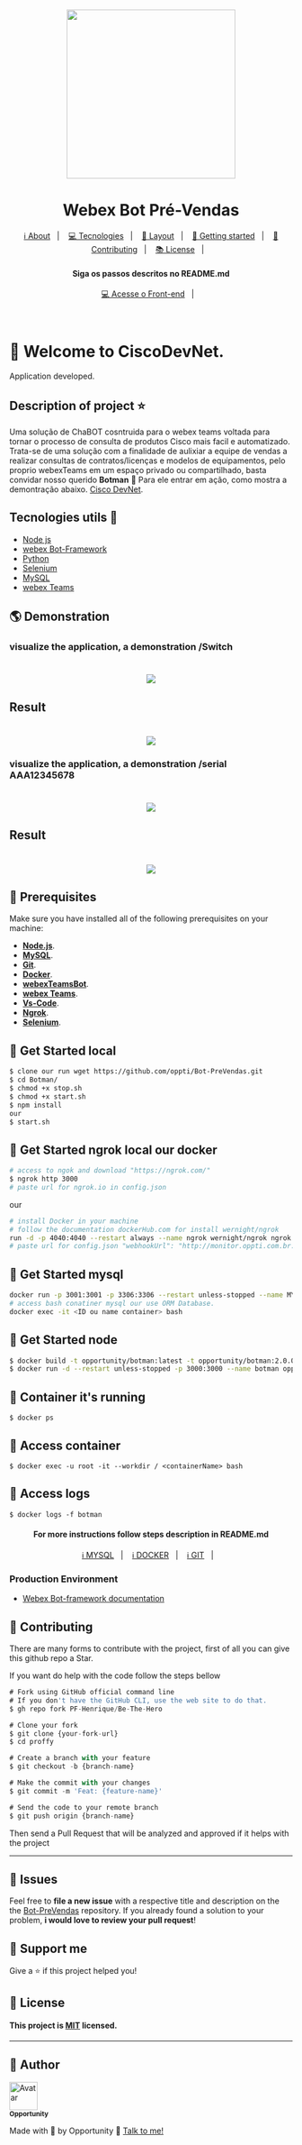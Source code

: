 <h1 align="center">
    <img src="https://github.com/oppti/Botman/blob/master/.Docs/assets/robot-microsoft.png" width= "300px;" height= "300px;" />
</h1>

<h1 align='center'>Webex Bot Pré-Vendas</h1>

<p align="center">
  <a href="#-about-project">ℹ️ About</a>&nbsp;&nbsp;&nbsp;|&nbsp;&nbsp;&nbsp;
  <a href="#-tecnologias-and-packages">💻 Tecnologies</a>&nbsp;&nbsp;&nbsp;|&nbsp;&nbsp;&nbsp;
  <a href="#-layout">🔖 Layout</a>&nbsp;&nbsp;&nbsp;|&nbsp;&nbsp;&nbsp;
  <a href="#-getting-started">🚀 Getting started</a>&nbsp;&nbsp;&nbsp;|&nbsp;&nbsp;&nbsp;
  <a href="#-Contributing">🤝 Contributing</a>&nbsp;&nbsp;&nbsp;|&nbsp;&nbsp;&nbsp;
  <a href="#-license">📚 License</a>&nbsp;&nbsp;&nbsp;|&nbsp;&nbsp;&nbsp;  
</p>

<h4 align="center">
     Siga os passos descritos no README.md
</h4>

<p align="center">
  <a href="https://github.com/oppti/Botman">💻 Acesse o Front-end</a>&nbsp;&nbsp;&nbsp;|&nbsp;&nbsp;&nbsp;
</p>
<br>

# 🚀 Welcome to CiscoDevNet.

Application developed.

## Description of project :star:

Uma solução de ChaBOT cosntruida para o webex teams voltada para tornar o processo de consulta de produtos Cisco mais facil e automatizado.
Trata-se de uma solução com a finalidade de aulixiar a equipe de vendas a realizar consultas de contratos/licenças e modelos de equipamentos, pelo proprio webexTeams em um espaço privado ou compartilhado, basta convidar nosso querido **Botman** 🦇 Para ele entrar em ação, como mostra a demontração abaixo. [Cisco DevNet](https://developer.cisco.com/).

## Tecnologies utils 🚀

<ul>
    <li><a href="https://nodejs.org/en/" target="_blank">Node js</a></li>
    <li><a href="#" target="_blank">webex Bot-Framework</a></li>
    <li><a href="#" target="_blank">Python</a></li>
    <li><a href="#" target="_blank">Selenium</a></li>
    <li><a href="#" target="_blank">MySQL</a></li>
    <li><a href="#" target="_blank">webex Teams</a></li>
</ul>

## 🌎 Demonstration
### visualize the application, a demonstration **/Switch**

<h1 align="center">
    <img src="https://github.com/oppti/Botman/blob/master/.Docs/assets/Screenshot%202020-11-19%20150226.png" />
</h1>

## Result

<h1 align="center">
    <img src="https://github.com/oppti/Botman/blob/master/.Docs/assets/Screenshot%202020-11-19%20150404.png" />
</h1>

### visualize the application, a demonstration **/serial AAA12345678**

<h1 align="center">
    <img src="https://github.com/oppti/Botman/blob/master/.Docs/assets/Screenshot%202020-11-19%20150044.png" />
</h1>

## Result

<h1 align="center">
    <img src="https://github.com/oppti/Botman/blob/master/.Docs/assets/Screenshot%202020-11-19%20150123.png" />
</h1>

## 🧰 Prerequisites
Make sure you have installed all of the following prerequisites on your machine:

* **[Node.js](https://nodejs.org/en/download/)**.
* **[MySQL](https://nodejs.org/en/download/)**.
* **[Git](https://git-scm.com/downloads)**.
* **[Docker](https://www.docker.com/)**.
* **[webexTeamsBot](https://pypi.org/project/webexteamsbot/)**.
* **[webex Teams](https://teams.webex.com/)**.
* **[Vs-Code](https://code.visualstudio.com/download)**.
* **[Ngrok](https://ngrok.com/download)**.
* **[Selenium](https://medium.com/ananoterminal/install-selenium-on-windows-f4b6bc6747e4)**.


## 🔧 Get Started local
```sh
$ clone our run wget https://github.com/oppti/Bot-PreVendas.git
$ cd Botman/
$ chmod +x stop.sh
$ chmod +x start.sh
$ npm install
our
$ start.sh
```

## 🔧 Get Started ngrok local our docker
```sh
# access to ngok and download "https://ngrok.com/"
$ ngrok http 3000
# paste url for ngrok.io in config.json
```
our 

```sh
# install Docker in your machine
# follow the documentation dockerHub.com for install wernight/ngrok
run -d -p 4040:4040 --restart always --name ngrok wernight/ngrok ngrok http 192.168.0.72:8081
# paste url for config.json "webhookUrl": "http://monitor.oppti.com.br:3000",

```
## 🔧 Get Started mysql
```sh
docker run -p 3001:3001 -p 3306:3306 --restart unless-stopped --name MYSQL-BOT -e MYSQL_ROOT_PASSWORD=root -d mysql:5.7
# access bash conatiner mysql our use ORM Database.
docker exec -it <ID ou name container> bash
```

## 🔧 Get Started node
```sh
$ docker build -t opportunity/botman:latest -t opportunity/botman:2.0.0 .
$ docker run -d --restart unless-stopped -p 3000:3000 --name botman opportunity/botman
```

## 🔧 Container it's running
```
$ docker ps
```

## 🔧 Access container
```
$ docker exec -u root -it --workdir / <containerName> bash
```

## 🔧 Access logs
```
$ docker logs -f botman
```

<h4 align="center">
     For more instructions follow steps description in README.md
</h4>

<p align="center">
  <a href="https://github.com/oppti/Bot-PreVendas/blob/master/.Docs/Comandos.MySQL.md">ℹ️ MYSQL</a>&nbsp;&nbsp;&nbsp;|&nbsp;&nbsp;&nbsp;
  <a href="https://github.com/oppti/Bot-PreVendas/blob/master/.Docs/Comandos.docker.md">ℹ️ DOCKER</a>&nbsp;&nbsp;&nbsp;|&nbsp;&nbsp;&nbsp;
  <a href="https://github.com/oppti/Bot-PreVendas/blob/master/.Docs/Comandos.git.md">ℹ️ GIT</a>&nbsp;&nbsp;&nbsp;|&nbsp;&nbsp;&nbsp;
</p>

### Production Environment
* [Webex Bot-framework documentation](https://github.com/WebexSamples/webex-node-bot-framework)

## 🤝 Contributing
There are many forms to contribute with the project, first of all you can give this github repo a Star.

If you want do help with the code follow the steps bellow

```ts
# Fork using GitHub official command line
# If you don't have the GitHub CLI, use the web site to do that.
$ gh repo fork PF-Henrique/Be-The-Hero

# Clone your fork
$ git clone {your-fork-url}
$ cd proffy

# Create a branch with your feature
$ git checkout -b {branch-name}

# Make the commit with your changes
$ git commit -m 'Feat: {feature-name}'

# Send the code to your remote branch
$ git push origin {branch-name}
```

Then send a Pull Request that will be analyzed and approved if it helps with the project

---
## 🐛 Issues

Feel free to **file a new issue** with a respective title and description on the the [Bot-PreVendas](https://github.com/oppti/Bot-PreVendas/issues) repository. If you already found a solution to your problem, **i would love to review your pull request**!


## 💓 Support me
Give a ⭐️ if this project helped you!

## 📝 License
#### This project is [MIT](LICENSE) licensed. 
---

## 👤 Author

<a href="https://github.com/oppti">
  <img src="https://avatars2.githubusercontent.com/u/56740481?s=400&u=cea6412011266f7809f4958cb369536956490a67&v=4" width= "50px;" height= "50px;" alt="Avatar"/>
  <br />
 <sub>
  <b>
    Opportunity
  </b>
</sub>
</a> 
<a href="<a href="https://github.com/oppt/" title="Opportunity"></a>

<br />

Made with 💙 by Opportunity 👋 [Talk to me!](https://www.linkedin.com/in/opportunity-tecnologia-6735a6167/)
